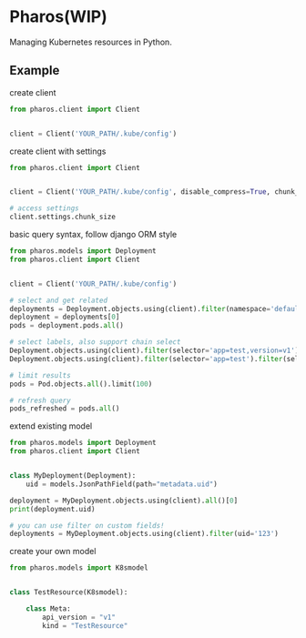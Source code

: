 # Pharos(WIP)

Managing Kubernetes resources in Python.


## Example

create client

```python
from pharos.client import Client


client = Client('YOUR_PATH/.kube/config')
```

create client with settings

```python
from pharos.client import Client


client = Client('YOUR_PATH/.kube/config', disable_compress=True, chunk_size=500)

# access settings
client.settings.chunk_size

```
basic query syntax, follow django ORM style

```python
from pharos.models import Deployment
from pharos.client import Client


client = Client('YOUR_PATH/.kube/config')

# select and get related
deployments = Deployment.objects.using(client).filter(namespace='default')
deployment = deployments[0]
pods = deployment.pods.all()

# select labels, also support chain select
Deployment.objects.using(client).filter(selector='app=test,version=v1')
Deployment.objects.using(client).filter(selector='app=test').filter(selector='version=v1')

# limit results
pods = Pod.objects.all().limit(100)

# refresh query
pods_refreshed = pods.all()

```

extend existing model

```python
from pharos.models import Deployment
from pharos.client import Client


class MyDeployment(Deployment):
    uid = models.JsonPathField(path="metadata.uid")

deployment = MyDeployment.objects.using(client).all()[0]
print(deployment.uid)

# you can use filter on custom fields!
deployments = MyDeployment.objects.using(client).filter(uid='123')

```

create your own model

```python
from pharos.models import K8smodel


class TestResource(K8smodel):

    class Meta:
        api_version = "v1"
        kind = "TestResource"

```
